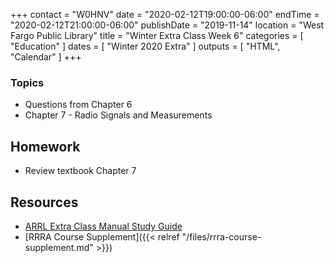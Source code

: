 +++
contact = "W0HNV"
date = "2020-02-12T19:00:00-06:00"
endTime = "2020-02-12T21:00:00-06:00"
publishDate = "2019-11-14"
location = "West Fargo Public Library"
title = "Winter Extra Class Week 6"
categories = [ "Education" ]
dates = [ "Winter 2020 Extra" ]
outputs = [ "HTML", "Calendar" ]
+++

### Topics

* Questions from Chapter 6
* Chapter 7 - Radio Signals and Measurements

## Homework

* Review textbook Chapter 7

## Resources

* [ARRL Extra Class Manual Study Guide](http://www.arrl.org/files/file/Extra%20Class%20License%20Manual/ECLM%2011th%20edition/ECLM%202016%20Studyguide.pdf)
* [RRRA Course Supplement]({{< relref "/files/rrra-course-supplement.md" >}})
